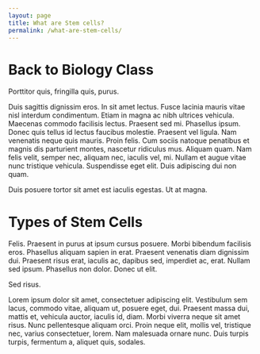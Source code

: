 ```yaml
---
layout: page
title: What are Stem cells?
permalink: /what-are-stem-cells/
---
```


# Back to Biology Class

Porttitor quis, fringilla quis, purus.

Duis sagittis dignissim eros. In sit amet lectus. Fusce lacinia mauris vitae
nisl interdum condimentum. Etiam in magna ac nibh ultrices vehicula. Maecenas
commodo facilisis lectus. Praesent sed mi. Phasellus ipsum. Donec quis tellus
id lectus faucibus molestie. Praesent vel ligula. Nam venenatis neque quis
mauris. Proin felis. Cum sociis natoque penatibus et magnis dis parturient
montes, nascetur ridiculus mus. Aliquam quam. Nam felis velit, semper nec,
aliquam nec, iaculis vel, mi. Nullam et augue vitae nunc tristique vehicula.
Suspendisse eget elit. Duis adipiscing dui non quam.

Duis posuere tortor sit amet est iaculis egestas. Ut at magna. 

# Types of Stem Cells

Felis. Praesent in purus at ipsum cursus posuere. Morbi bibendum facilisis
eros. Phasellus aliquam sapien in erat. Praesent venenatis diam dignissim dui.
Praesent risus erat, iaculis ac, dapibus sed, imperdiet ac, erat. Nullam sed
ipsum. Phasellus non dolor. Donec ut elit.

Sed risus.

Lorem ipsum dolor sit amet, consectetuer adipiscing elit. Vestibulum sem lacus,
commodo vitae, aliquam ut, posuere eget, dui. Praesent massa dui, mattis et,
vehicula auctor, iaculis id, diam. Morbi viverra neque sit amet risus. Nunc
pellentesque aliquam orci. Proin neque elit, mollis vel, tristique nec, varius
consectetuer, lorem. Nam malesuada ornare nunc. Duis turpis turpis, fermentum
a, aliquet quis, sodales.

